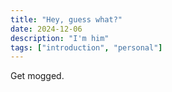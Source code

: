 ```yaml
---
title: "Hey, guess what?"
date: 2024-12-06
description: "I'm him"
tags: ["introduction", "personal"]
---
```


Get mogged.
